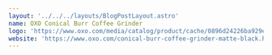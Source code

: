 ```yaml
---
layout: '../../../layouts/BlogPostLayout.astro'
name: OXO Conical Burr Coffee Grinder
logo: 'https://www.oxo.com/media/catalog/product/cache/0896d24226ba929ed2cdc43dc64054aa/b/r/brew_8722600_tbg-matteblack_01.jpg'
website: 'https://www.oxo.com/conical-burr-coffee-grinder-matte-black.html'
---
```



